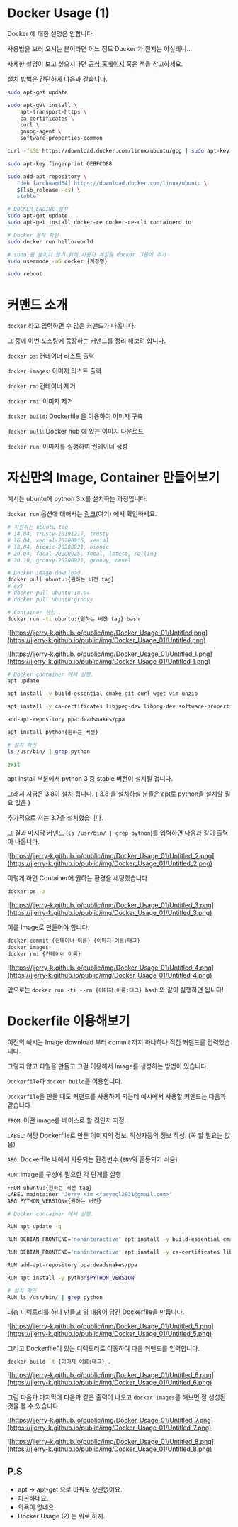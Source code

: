 # Docker Usage (1)

Docker 에 대한 설명은 안합니다. 

사용법을 보러 오시는 분이라면 어느 정도 Docker 가 뭔지는 아실테니...

자세한 설명이 보고 싶으시다면 [공식 홈페이지](https://docs.docker.com/get-started/overview/) 혹은 책을 참고하세요.

설치 방법은 간단하게 다음과 같습니다.

```bash
sudo apt-get update

sudo apt-get install \
    apt-transport-https \
    ca-certificates \
    curl \
    gnupg-agent \
    software-properties-common

curl -fsSL https://download.docker.com/linux/ubuntu/gpg | sudo apt-key add -

sudo apt-key fingerprint 0EBFCD88

sudo add-apt-repository \
   "deb [arch=amd64] https://download.docker.com/linux/ubuntu \
   $(lsb_release -cs) \
   stable"

# DOCKER ENGINE 설치
sudo apt-get update
sudo apt-get install docker-ce docker-ce-cli containerd.io

# Docker 동작 확인
sudo docker run hello-world

# sudo 를 붙이지 않기 위해 사용자 계정을 docker 그룹에 추가
sudo usermode -aG docker {계정명}

sudo reboot
```

# 커맨드 소개

`docker` 라고 입력하면 수 많은 커맨드가 나옵니다.

그 중에 이번 포스팅에 등장하는 커맨드를 정리 해보려 합니다. 

`docker ps`: 컨테이너 리스트 출력 

`docker images`: 이미지 리스트 출력

`docker rm`: 컨테이너 제거

`docker rmi`: 이미지 제거

`docker build`: Dockerfile 을 이용하여 이미지 구축

`docker pull`: Docker hub 에 있는 이미지 다운로드

`docker run`: 이미지를 실행하여 컨테이너 생성

# 자신만의 Image, Container 만들어보기

예시는 ubuntu에 python 3.x를 설치하는 과정입니다. 

`docker run` 옵션에 대해서는 [링크](https://docs.docker.com/engine/reference/commandline/run/)(여기) 에서 확인하세요. 

```bash
# 지원하는 ubuntu tag
# 14.04, trusty-20191217, trusty
# 16.04, xenial-20200916, xenial
# 18.04, bionic-20200921, bionic
# 20.04, focal-20200925, focal, latest, rolling
# 20.10, groovy-20200921, groovy, devel

# Docker image download
docker pull ubuntu:{원하는 버전 tag}
# ex)
# docker pull ubuntu:18.04
# docker pull ubuntu:groovy

# Container 생성
docker run -ti ubuntu:{원하는 버전 tag} bash
```

![https://jjerry-k.github.io/public/img/Docker_Usage_01/Untitled.png](https://jjerry-k.github.io/public/img/Docker_Usage_01/Untitled.png)

![https://jjerry-k.github.io/public/img/Docker_Usage_01/Untitled_1.png](https://jjerry-k.github.io/public/img/Docker_Usage_01/Untitled_1.png)

```bash
# Docker container 에서 실행.
apt update

apt install -y build-essential cmake git curl wget vim unzip 

apt install -y ca-certificates libjpeg-dev libpng-dev software-properties-common

add-apt-repository ppa:deadsnakes/ppa

apt install python{원하는 버전}

# 설치 확인
ls /usr/bin/ | grep python

exit
```

apt install 부분에서 python 3 중 stable 버전이 설치될 겁니다. 

그래서 지금은 3.8이 설치 됩니다. ( 3.8 을 설치하실 분들은 apt로 python을 설치할 필요 없음 )

추가적으로 저는 3.7을 설치했습니다. 

그 결과 마지막 커맨드 (`ls /usr/bin/ | grep python`)를 입력하면 다음과 같이 출력이 나옵니다. 

![https://jjerry-k.github.io/public/img/Docker_Usage_01/Untitled_2.png](https://jjerry-k.github.io/public/img/Docker_Usage_01/Untitled_2.png)

이렇게 하면 Container에 원하는 환경을 세팅했습니다. 

```bash
docker ps -a
```

![https://jjerry-k.github.io/public/img/Docker_Usage_01/Untitled_3.png](https://jjerry-k.github.io/public/img/Docker_Usage_01/Untitled_3.png)

이를 Image로 만들어야 합니다. 

```bash
docker commit {컨테이너 이름} {이미지 이름:태그}
docker images
docker rmi {컨테이너 이름}
```

![https://jjerry-k.github.io/public/img/Docker_Usage_01/Untitled_4.png](https://jjerry-k.github.io/public/img/Docker_Usage_01/Untitled_4.png)

앞으로는 `docker run -ti --rm {이미지 이름:태그} bash` 와 같이 실행하면 됩니다!

# Dockerfile 이용해보기

이전의 예시는 Image download 부터 commit 까지 하나하나 직접 커맨드를 입력했습니다. 

그렇지 않고 파일을 만들고 그걸 이용해서 Image를 생성하는 방법이 있습니다. 

`Dockerfile`과 `docker build`를 이용합니다. 

`Dockerfile`을 만들 때도 커맨드를 사용하게 되는데 예시에서 사용할 커맨드는 다음과 같습니다.

`FROM`: 어떤 image를 베이스로 할 것인지 지정.

`LABEL`: 해당 Dockerfile로 만든 이미지의 정보, 작성자등의 정보 작성. (꼭 할 필요는 없음)

`ARG`: Dockerfile 내에서 사용되는 환경변수 (`ENV`와 혼동되기 쉬움)

`RUN`: image를 구성에 필요한 각 단계를 실행

```bash
FROM ubuntu:{원하는 버전 tag}
LABEL maintainer "Jerry Kim <jaeyeol2931@gmail.com>"
ARG PYTHON_VERSION={원하는 버전}

# Docker container 에서 실행.

RUN apt update -q

RUN DEBIAN_FRONTEND='noninteractive' apt install -y build-essential cmake git curl wget vim unzip

RUN DEBIAN_FRONTEND='noninteractive' apt install -y ca-certificates libjpeg-dev libpng-dev software-properties-common

RUN add-apt-repository ppa:deadsnakes/ppa

RUN apt install -y python$PYTHON_VERSION

# 설치 확인
RUN ls /usr/bin/ | grep python
```

대충 디렉토리를 하나 만들고 위 내용이 담긴 Dockerfile을 만듭니다. 

![https://jjerry-k.github.io/public/img/Docker_Usage_01/Untitled_5.png](https://jjerry-k.github.io/public/img/Docker_Usage_01/Untitled_5.png)

그리고 Dockerfile이 있는 디렉토리로 이동하여 다음 커맨드를 입력합니다.

```bash
docker build -t {이미지 이름:태그} .
```

![https://jjerry-k.github.io/public/img/Docker_Usage_01/Untitled_6.png](https://jjerry-k.github.io/public/img/Docker_Usage_01/Untitled_6.png)

그럼 다음과 마지막에 다음과 같은 출력이 나오고 `docker images`를 해보면 잘 생성된 것을 볼 수 있습니다. 

![https://jjerry-k.github.io/public/img/Docker_Usage_01/Untitled_7.png](https://jjerry-k.github.io/public/img/Docker_Usage_01/Untitled_7.png)

![https://jjerry-k.github.io/public/img/Docker_Usage_01/Untitled_8.png](https://jjerry-k.github.io/public/img/Docker_Usage_01/Untitled_8.png)

## P.S

- apt → apt-get 으로 바꿔도 상관없어요.
- 피곤하네요.
- 의욕이 없네요.
- Docker Usage (2) 는 뭐로 하지..